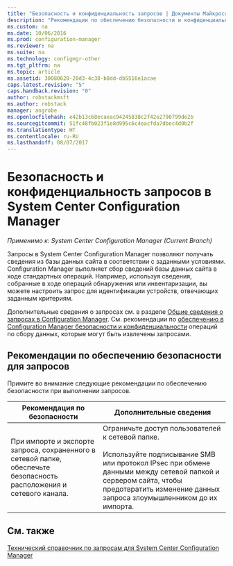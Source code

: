 ```yaml
---
title: "Безопасность и конфиденциальность запросов | Документы Майкрософт"
description: "Рекомендации по обеспечению безопасности и конфиденциальности при запросе информации из базы данных сайта."
ms.custom: na
ms.date: 10/06/2016
ms.prod: configuration-manager
ms.reviewer: na
ms.suite: na
ms.technology: configmgr-other
ms.tgt_pltfrm: na
ms.topic: article
ms.assetid: 30080620-20d3-4c38-b8dd-db5516e1acae
caps.latest.revision: "5"
caps.handback.revision: "0"
author: robstackmsft
ms.author: robstack
manager: angrobe
ms.openlocfilehash: e42b13c68ecaeac94245838c2f42e2790799de2b
ms.sourcegitcommit: 51fc48fb023f1e8d995c6c4eacfda7dbec4d0b2f
ms.translationtype: HT
ms.contentlocale: ru-RU
ms.lasthandoff: 08/07/2017
---
```

# <a name="security-and-privacy-for-queries-in-system-center-configuration-manager"></a>Безопасность и конфиденциальность запросов в System Center Configuration Manager

*Применимо к: System Center Configuration Manager (Current Branch)*

Запросы в System Center Configuration Manager позволяют получать сведения из базы данных сайта в соответствии с заданными условиями. Configuration Manager выполняет сбор сведений базы данных сайта в ходе стандартных операций. Например, используя сведения, собранные в ходе операций обнаружения или инвентаризации, вы можете настроить запрос для идентификации устройств, отвечающих заданным критериям.  

 Дополнительные сведения о запросах см. в разделе [Общие сведения о запросах в Configuration Manager](../../../core/servers/manage/introduction-to-queries.md). См. рекомендации по [обеспечению в Configuration Manager безопасности и конфиденциальности](../../../core/plan-design/security/security-and-privacy.md) операций по сбору данных, которые могут быть извлечены запросами.  

## <a name="security-best-practices-for-queries"></a>Рекомендации по обеспечению безопасности для запросов  
 Примите во внимание следующие рекомендации по обеспечению безопасности при выполнении запросов.  

|Рекомендация по безопасности|Дополнительные сведения|  
|----------------------------|----------------------|  
|При импорте и экспорте запроса, сохраненного в сетевой папке, обеспечьте безопасность расположения и сетевого канала.|Ограничьте доступ пользователей к сетевой папке.<br /><br /> Используйте подписывание SMB или протокол IPsec при обмене данными между сетевой папкой и сервером сайта, чтобы предотвратить изменение данных запроса злоумышленником до их импорта.|  

## <a name="see-also"></a>См. также  
 [Технический справочник по запросам для System Center Configuration Manager](../../../core/servers/manage/queries-technical-reference.md)
